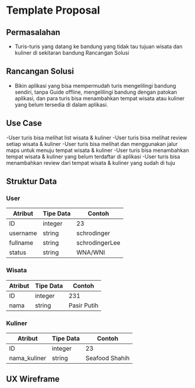 # Template Proposal

## Permasalahan
- Turis-turis yang datang ke bandung yang tidak tau tujuan wisata dan kuliner di sekitaran bandung Rancangan Solusi

## Rancangan Solusi
- Bikin aplikasi yang bisa mempermudah turis mengelilingi bandung sendiri, tanpa Guide offline, mengelilingi bandung dengan patokan aplikasi, dan para turis bisa menambahkan tempat wisata atau kuliner yang belum tersedia di dalam aplikasi.

## Use Case
-User turis bisa melihat list wisata & kuliner
-User turis bisa melihat review setiap wisata & kuliner
-User turis bisa melihat dan menggunakan jalur maps untuk menuju tempat wisata & kuliner
-User turis bisa menambahkan tempat wisata & kuliner yang belum terdaftar di aplikasi
-User turis bisa menambahkan review dari tempat wisata & kuliner yang sudah di tuju

## Struktur Data

### User
Atribut|Tipe Data|Contoh
---|---|---
ID | integer | 23
username | string | schrodinger
fullname | string | schrodingerLee
status | string | WNA/WNI

### Wisata
Atribut|Tipe Data|Contoh
---|---|---
ID | integer | 231
nama | string | Pasir Putih

### Kuliner
Atribut|Tipe Data|Contoh
---|---|---
ID | integer | 23
nama_kuliner | string | Seafood Shahih

## UX Wireframe
